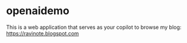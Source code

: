 # openaidemo
This is a web application that serves as your copilot to browse my blog: https://ravinote.blogspot.com
